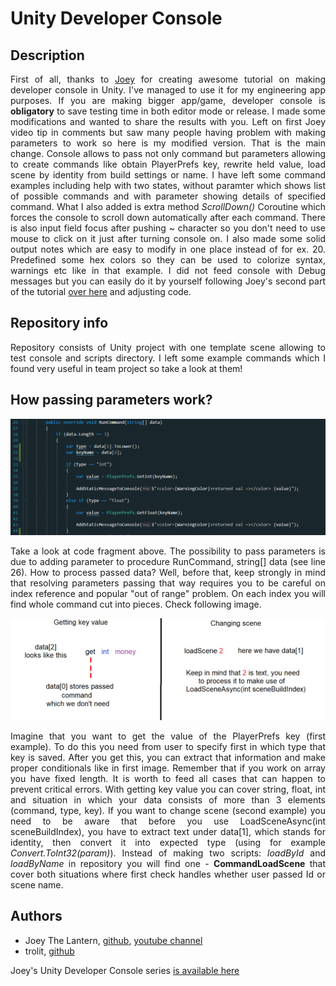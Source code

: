 # Unity Developer Console
 
## Description
<p align="justify">
 First of all, thanks to <a href="https://github.com/joeythelantern" target="_blank">Joey</a> for creating awesome tutorial on making developer console in Unity. I've managed to use it for my engineering app purposes. If you are making bigger app/game, developer console is <strong>obligatory</strong> to save testing time in both editor mode or release. I made some modifications and wanted to share the results with you. Left on first Joey video tip in comments but saw many people having problem with making parameters to work so here is my modified version. That is the main change. Console allows to pass not only command but parameters allowing to create commands like obtain PlayerPrefs key, rewrite held value, load scene by identity from build settings or name. I have left some command examples including help with two states, without paramter which shows list of possible commands and with parameter showing details of specified command. What I also added is extra method <em>ScrollDown()</em> Coroutine which forces the console to scroll down automatically after each command. There is also input field focus after pushing ~ character so you don't need to use mouse to click on it just after turning console on. I also made some solid output notes which are easy to modify in one place instead of for ex. 20. Predefined some hex colors so they can be used to colorize syntax, warnings etc like in that example. I did not feed console with Debug messages but you can easily do it by yourself following Joey's second part of the tutorial <a href="https://youtu.be/isURlDFyxe0?list=PLdSnLYEzOTtrlPwmaYkkPmRYMrVRDVeTI" target="_blank">over here</a> and adjusting code.
</p>

## Repository info
<p align="justify">
Repository consists of Unity project with one template scene allowing to test console and scripts directory. I left some example commands which I found very useful in team project so take a look at them! 
</p>

## How passing parameters work?

<p align="center">
<img src="https://github.com/trolit/unity-dev-console/blob/master/images/codeFrag.PNG" alt="Code fragment" width="780px"></img>
</p>

<p align="justify">
Take a look at code fragment above. The possibility to pass parameters is due to adding parameter to procedure RunCommand, string[] data (see line 26). How to process passed data? Well, before that, keep strongly in mind that resolving parameters passing that way requires you to be careful on index reference and popular "out of range" problem. On each index you will find whole command cut into pieces. Check following image. 
</p>

<p align="center">
<img src="https://github.com/trolit/unity-dev-console/blob/master/images/examples.PNG" alt="Examples" width="780px"></img>
</p>

<p align="justify">
Imagine that you want to get the value of the PlayerPrefs key (first example). To do this you need from user to specify first in which type that key is saved. After you get this, you can extract that information and make proper conditionals like in first image. Remember that if you work on array you have fixed length. It is worth to feed all cases that can happen to prevent critical errors. With getting key value you can cover string, float, int and situation in which your data consists of more than 3 elements (command, type, key). If you want to change scene (second example) you need to be aware that before you use LoadSceneAsync(int sceneBuildIndex), you have to extract text under data[1], which stands for identity, then convert it into expected type (using for example <em>Convert.ToInt32(param)</em>). Instead of making two scripts: <em>loadById</em> and <em>loadByName</em> in repository you will find one - <strong>CommandLoadScene</strong> that cover both situations where first check handles whether user passed Id or scene name.   
</p>

## Authors
- Joey The Lantern, <a href="https://github.com/joeythelantern" target="_blank">github</a>, <a href="https://www.youtube.com/channel/UCmG1UbEI0iFE1tAw2SyvvXg" target="_blank">youtube channel</a>
- trolit, <a href="https://trolit.github.io/">github</a>

Joey's Unity Developer Console series <a href="https://www.youtube.com/watch?v=ztG10Z00HKM&list=PLdSnLYEzOTtrlPwmaYkkPmRYMrVRDVeTI&index=1" target="_blank">is available here</a>
